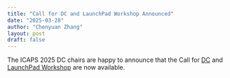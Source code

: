 ```yaml
---
title: "Call for DC and LaunchPad Workshop Announced"
date: "2025-03-28"
author: "Chenyuan Zhang"
layout: post
draft: false
---
```


The ICAPS 2025 DC chairs are happy to announce that the Call for [DC](/calls/dc) and [LaunchPad Workshop](/calls/lp_call) are
now available. 

